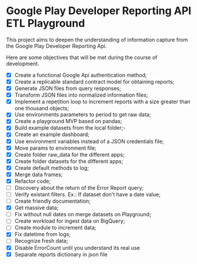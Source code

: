 # Google Play Developer Reporting API ETL Playground

This project aims to deepen the understanding of information capture from the Google Play Developer Reporting Api.

Here are some objectives that will be met during the course of development.

- [x] Create a functional Google Api authentication method;
- [x] Create a replicable standard contract model for obtaining reports;
- [x] Generate JSON files from query responses;
- [x] Transform JSON files into normalized information files;
- [x] Implement a repetition loop to increment reports with a size greater than one thousand objects;
- [x] Use environments parameters to period to get raw data;
- [x] Create a playground MVP based on pandas;
- [x] Build example datasets from the local folder;-
- [x] Create an example dashboard;
- [x] Use environment variables instead of a JSON credentials file;
- [x] Move params to environment file;
- [x] Create folder raw_data for the different apps;
- [x] Create folder datasets for the different apps;
- [x] Create default methods to log;
- [x] Merge data frames;
- [x] Refactor code;
- [ ] Discovery about the return of the Error Report query;
- [ ] Verify existant filters. Ex.: If dataset don't have a date value;
- [ ] Create friendly documentation;
- [x] Get massive data;
- [ ] Fix without null dates on merge datasets on Playground;
- [ ] Create workload for ingest data on BigQuery;
- [ ] Create module to increment data;
- [x] Fix datetime from logs;
- [ ] Recognize fresh data;
- [x] Disable ErrorCount until you understand its real use
- [x] Separate reports dictionary in json file
